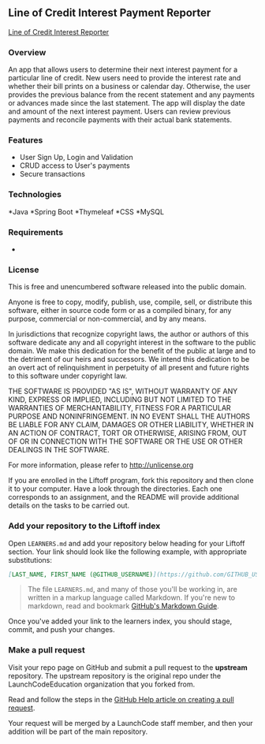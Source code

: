 ## Line of Credit Interest Payment Reporter

 [Line of Credit Interest Reporter](https://github.com/crystalcoder/loc-interest-reporter/)

### Overview

An app that allows users to determine their next interest payment for a particular line of credit.  New users need to
provide the interest rate and whether their bill prints on a business or calendar day.  Otherwise, the user provides
the previous balance from the recent statement and any payments or advances made since the last statement.  The app will
display the date and amount of the next interest payment.  Users can review previous payments and reconcile payments
with their actual bank statements.


### Features
* User Sign Up, Login and Validation
* CRUD access to User's payments
* Secure transactions


### Technologies
*Java
*Spring Boot
*Thymeleaf
*CSS
*MySQL

### Requirements
* 
### License
This is free and unencumbered software released into the public domain.

Anyone is free to copy, modify, publish, use, compile, sell, or
distribute this software, either in source code form or as a compiled
binary, for any purpose, commercial or non-commercial, and by any
means.

In jurisdictions that recognize copyright laws, the author or authors
of this software dedicate any and all copyright interest in the
software to the public domain. We make this dedication for the benefit
of the public at large and to the detriment of our heirs and
successors. We intend this dedication to be an overt act of
relinquishment in perpetuity of all present and future rights to this
software under copyright law.

THE SOFTWARE IS PROVIDED "AS IS", WITHOUT WARRANTY OF ANY KIND,
EXPRESS OR IMPLIED, INCLUDING BUT NOT LIMITED TO THE WARRANTIES OF
MERCHANTABILITY, FITNESS FOR A PARTICULAR PURPOSE AND NONINFRINGEMENT.
IN NO EVENT SHALL THE AUTHORS BE LIABLE FOR ANY CLAIM, DAMAGES OR
OTHER LIABILITY, WHETHER IN AN ACTION OF CONTRACT, TORT OR OTHERWISE,
ARISING FROM, OUT OF OR IN CONNECTION WITH THE SOFTWARE OR THE USE OR
OTHER DEALINGS IN THE SOFTWARE.

For more information, please refer to <http://unlicense.org>










If you are enrolled in the Liftoff program, fork this repository and then clone it to your computer. Have a look through the directories. Each one corresponds to an assignment, and the README will provide additional details on the tasks to be carried out.

### Add your repository to the Liftoff index

Open `LEARNERS.md` and add your repository below heading for your Liftoff section. Your link should look like the following example, with appropriate substitutions:

```md
[LAST_NAME, FIRST_NAME (@GITHUB_USERNAME)](https://github.com/GITHUB_USERNAME/liftoff)
```

> The file `LEARNERS.md`, and many of those you'll be working in, are written in a markup language called Markdown. If you're new to markdown, read and bookmark [GitHub's Markdown Guide](https://guides.github.com/features/mastering-markdown/).

Once you've added your link to the learners index, you should stage, commit, and push your changes.

### Make a pull request

Visit your repo page on GitHub and submit a pull request to the **upstream** repository. The upstream repository is the original repo under the LaunchCodeEducation organization that you forked from.

Read and follow the steps in the [GitHub Help article on creating a pull request](https://help.github.com/articles/creating-a-pull-request/).

Your request will be merged by a LaunchCode staff member, and then your addition will be part of the main repository.
